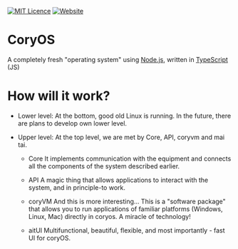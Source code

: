 [![MIT Licence](https://img.shields.io/badge/license-AGPL--3.0-green)](https://www.gnu.org/licenses/agpl-3.0.en.html)
[![Website](https://img.shields.io/badge/website-click-green)](https://coryos.site)
# CoryOS
A completely fresh "operating system" using [Node.js](https://nodejs.org), written in [TypeScript](https://www.typescriptlang.org) (JS)

# How will it work?
- Lower level:
At the bottom, good old Linux is running. In the future, there are plans to develop own lower level.

- Upper level:
At the top level, we are met by Core, API, coryvm and mai tai.

  - Core
It implements communication with the equipment and connects all the components of the system described earlier.

  - API
A magic thing that allows applications to interact with the system, and in principle-to work.

  - coryVM
And this is more interesting...
This is a "software package" that allows you to run applications of familiar platforms (Windows, Linux, Mac) directly in coryos. A miracle of technology!

  - aitUI
Multifunctional, beautiful, flexible, and most importantly - fast UI for coryOS.

